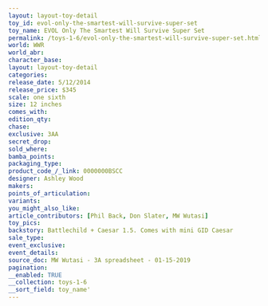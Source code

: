 ```yaml
---
layout: layout-toy-detail 
toy_id: evol-only-the-smartest-will-survive-super-set
toy_name: EVOL Only The Smartest Will Survive Super Set
permalink: /toys-1-6/evol-only-the-smartest-will-survive-super-set.html
world: WWR
world_abr: 
character_base: 
layout: layout-toy-detail
categories: 
release_date: 5/12/2014
release_price: $345 
scale: one sixth
size: 12 inches
comes_with: 
edition_qty: 
chase: 
exclusive: 3AA
secret_drop: 
sold_where: 
bamba_points: 
packaging_type: 
product_code_/_link: 0000000BSCC
designer: Ashley Wood
makers: 
points_of_articulation: 
variants: 
you_might_also_like: 
article_contributors: [Phil Back, Don Slater, MW Wutasi]
toy_pics: 
backstory: Battlechild + Caesar 1.5. Comes with mini GID Caesar
sale_type: 
event_exclusive: 
event_details: 
source_doc: MW Wutasi - 3A spreadsheet - 01-15-2019
pagination: 
__enabled: TRUE
__collection: toys-1-6
__sort_field: toy_name'
---
```

